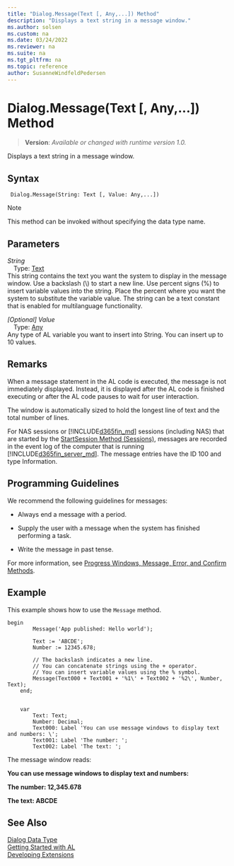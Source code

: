 ```yaml
---
title: "Dialog.Message(Text [, Any,...]) Method"
description: "Displays a text string in a message window."
ms.author: solsen
ms.custom: na
ms.date: 03/24/2022
ms.reviewer: na
ms.suite: na
ms.tgt_pltfrm: na
ms.topic: reference
author: SusanneWindfeldPedersen
---
```

[//]: # (START>DO_NOT_EDIT)
[//]: # (IMPORTANT:Do not edit any of the content between here and the END>DO_NOT_EDIT.)
[//]: # (Any modifications should be made in the .xml files in the ModernDev repo.)
# Dialog.Message(Text [, Any,...]) Method
> **Version**: _Available or changed with runtime version 1.0._

Displays a text string in a message window.


## Syntax
```AL
 Dialog.Message(String: Text [, Value: Any,...])
```
> [!NOTE]
> This method can be invoked without specifying the data type name.
## Parameters
*String*  
&emsp;Type: [Text](../text/text-data-type.md)  
This string contains the text you want the system to display in the message window. Use a backslash (\\) to start a new line. Use percent signs (%) to insert variable values into the string. Place the percent where you want the system to substitute the variable value. The string can be a text constant that is enabled for multilanguage functionality.
        

*[Optional] Value*  
&emsp;Type: [Any](../any/any-data-type.md)  
Any type of AL variable you want to insert into String. You can insert up to 10 values.  



[//]: # (IMPORTANT: END>DO_NOT_EDIT)

## Remarks  

When a message statement in the AL code is executed, the message is not immediately displayed. Instead, it is displayed after the AL code is finished executing or after the AL code pauses to wait for user interaction.  
  
The window is automatically sized to hold the longest line of text and the total number of lines.  
  
For NAS sessions or [!INCLUDE[d365fin_md](../../includes/d365fin_md.md)] sessions \(including NAS\) that are started by the [StartSession Method \(Sessions\)](../../methods-auto/session/session-startsession-integer-integer-string-table-method.md), messages are recorded in the event log of the computer that is running [!INCLUDE[d365fin_server_md](../../includes/d365fin_server_md.md)]. The message entries have the ID 100 and type Information.  
  
## Programming Guidelines  

We recommend the following guidelines for messages:  
  
- Always end a message with a period.  
  
- Supply the user with a message when the system has finished performing a task.  
- Write the message in past tense.  
  
For more information, see [Progress Windows, Message, Error, and Confirm Methods](../../devenv-progress-windows-message-error-and-confirm-methods.md).  
  
## Example  

This example shows how to use the `Message` method.  
 
```al
begin
        Message('App published: Hello world');

        Text := 'ABCDE';
        Number := 12345.678;

        // The backslash indicates a new line.  
        // You can concatenate strings using the + operator.  
        // You can insert variable values using the % symbol.  
        Message(Text000 + Text001 + '%1\' + Text002 + '%2\', Number, Text);
    end;


    var
        Text: Text;
        Number: Decimal;
        Text000: Label 'You can use message windows to display text and numbers: \';
        Text001: Label 'The number: ';
        Text002: Label 'The text: ';

```  
  
The message window reads:  
  
**You can use message windows to display text and numbers:**  
  
**The number: 12,345.678**  
  
**The text: ABCDE**  

 
## See Also
[Dialog Data Type](dialog-data-type.md)  
[Getting Started with AL](../../devenv-get-started.md)  
[Developing Extensions](../../devenv-dev-overview.md)